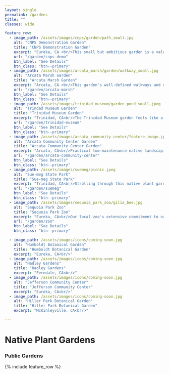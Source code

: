 ```yaml
---
layout: single
permalink: /gardens
title: ""
classes: wide

feature_row:
  - image_path: /assets/images/cnps/garden/path_small.jpg
    alt: "CNPS Demonstration Garden"
    title: "CNPS Demonstration Garden"
    excerpt: "Eureka, CA <br/>This small but ambitious garden is a valuable example of what homeowners can accomplish on a small suburban lot."
    url: "/garden/cnps-demo"
    btn_label: "See Details"
    btn_class: "btn--primary"
  - image_path: /assets/images/arcata_marsh/garden/walkway_small.jpg
    alt: "Arcata Marsh Garden"
    title: "Arcata Marsh Garden"
    excerpt: "Arcata, CA <br/>This garden's well-defined walkways and clean lines demonstrate how a native plant landscape can still look tidy and well-maintained."
    url: "/garden/arcata-marsh"
    btn_label: "See Details"
    btn_class: "btn--primary"
  - image_path: /assets/images/trinidad_museum/garden_pond_small.jpeg
    alt: "Trindad Museum Garden"
    title: "Trinidad Museum Garden"
    excerpt: "Trinidad, CA<br/>The Trinidad Museum garden feels like a native plant love song. This sweet haven includes a small pond, bee hotel and meandering paths."
    url: "/garden/trinidad-museum"
    btn_label: "See Details"
    btn_class: "btn--primary"
  - image_path: /assets/images/arcata_community_center/feature_image.jpeg
    alt: "Arcata Community Center Garden"
    title: "Arcata Community Center Garden"
    excerpt: "Arcata, CA<br/>Practical low-maintenance native landscaping in an urban setting. This small oasis is a glimpse of how native landscaping should redefine the way we use public spaces."
    url: "/garden/arcata-community-center"
    btn_label: "See Details"
    btn_class: "btn--primary"
  - image_path: /assets/images/suemeg/picnic.jpeg
    alt: "Sue-meg State Park"
    title: "Sue-meg State Park"
    excerpt: "Trinidad, CA<br/>Strolling through this native plant garden feels a bit like discovering a secret garden with its lush, sprawling vegetation. Located beside a reconstructed Yurok village."
    url: "/garden/suemeg"
    btn_label: "See Details"
    btn_class: "btn--primary"
  - image_path: /assets/images/sequoia_park_zoo/gilia_bee.jpg
    alt: "Sequoia Park Zoo"
    title: "Sequoia Park Zoo"
    excerpt: "Eureka, CA<br/>Our local zoo's extensive commitment to native plants starts with a wonderful example of a native hedge all along W street."
    url: "/garden/zoo"
    btn_label: "See Details"
    btn_class: "btn--primary"

  - image_path: /assets/images/icons/coming-soon.jpg
    alt: "Humboldt Botanical Garden"
    title: "Humboldt Botanical Garden"
    excerpt: "Eureka, CA<br/>"
  - image_path: /assets/images/icons/coming-soon.jpg
    alt: "Hadley Gardens"
    title: "Hadley Gardens"
    excerpt: "Ferndale, CA<br/>"
  - image_path: /assets/images/icons/coming-soon.jpg
    alt: "Jefferson Community Center"
    title: "Jefferson Community Center"
    excerpt: "Eureka, CA<br/>"
  - image_path: /assets/images/icons/coming-soon.jpg
    alt: "Hiller Park Botanical Garden"
    title: "Hiller Park Botanical Garden"
    excerpt: "McKinleyville, CA<br/>"

---
```


<h1>Native Plant Gardens</h1> 

<h3>Public Gardens</h3>
{% include feature_row %}



